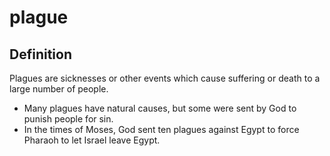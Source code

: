 # plague

## Definition

Plagues are sicknesses or other events which cause suffering or death to a large number of people.

* Many plagues have natural causes, but some were sent by God to punish people for sin.
* In the times of Moses, God sent ten plagues against Egypt to force Pharaoh to let Israel leave Egypt.